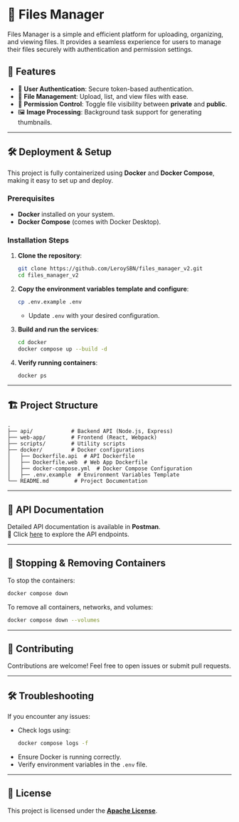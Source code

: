 # 📂 Files Manager

Files Manager is a simple and efficient platform for uploading, organizing, and viewing files. It provides a seamless experience for users to manage their files securely with authentication and permission settings.

## 🚀 Features

- 🔐 **User Authentication**: Secure token-based authentication.
- 📁 **File Management**: Upload, list, and view files with ease.
- 🔄 **Permission Control**: Toggle file visibility between **private** and **public**.
- 🖼️ **Image Processing**: Background task support for generating thumbnails.

---

## 🛠️ Deployment & Setup

This project is fully containerized using **Docker** and **Docker Compose**, making it easy to set up and deploy.

### **Prerequisites**
- **Docker** installed on your system.
- **Docker Compose** (comes with Docker Desktop).

### **Installation Steps**
1. **Clone the repository**:
   ```sh
   git clone https://github.com/LeroySBN/files_manager_v2.git
   cd files_manager_v2
   ```
2. **Copy the environment variables template and configure**:
   ```sh
   cp .env.example .env
   ```
    - Update `.env` with your desired configuration.

3. **Build and run the services**:
   ```sh
   cd docker
   docker compose up --build -d
   ```
4. **Verify running containers**:
   ```sh
   docker ps
   ```

---

## 🏗️ Project Structure

```
.
├── api/            # Backend API (Node.js, Express)
├── web-app/        # Frontend (React, Webpack)
├── scripts/        # Utility scripts
├── docker/         # Docker configurations
│   ├── Dockerfile.api  # API Dockerfile
│   ├── Dockerfile.web  # Web App Dockerfile
│   ├── docker-compose.yml  # Docker Compose Configuration
│   ├── .env.example  # Environment Variables Template
└── README.md        # Project Documentation
```

---

## 📜 API Documentation

Detailed API documentation is available in **Postman**.  
🔗 Click [here](https://web.postman.co/workspace/b5c98977-165e-4a15-9cb5-2e7174b98542) to explore the API endpoints.

---

## 🔄 Stopping & Removing Containers

To stop the containers:
```sh
docker compose down
```

To remove all containers, networks, and volumes:
```sh
docker compose down --volumes
```

---

## 🤝 Contributing

Contributions are welcome! Feel free to open issues or submit pull requests.

---

## 🛠️ Troubleshooting

If you encounter any issues:
- Check logs using:
  ```sh
  docker compose logs -f
  ```
- Ensure Docker is running correctly.
- Verify environment variables in the `.env` file.

---

## 📜 License

This project is licensed under the [**Apache License**](./LICENSE).
